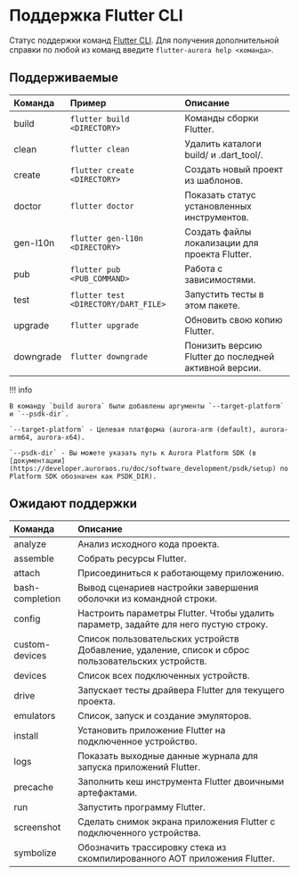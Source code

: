 # Поддержка Flutter CLI

Статус поддержки команд [Flutter CLI](https://docs.flutter.dev/reference/flutter-cli).
Для получения дополнительной справки по любой из команд введите `flutter-aurora help <команда>`.

## Поддерживаемые

| Команда   | Пример                               | Описание                                              | 
|:----------|:-------------------------------------|:------------------------------------------------------|
| build     | `flutter build <DIRECTORY>`          | Команды сборки Flutter.                               |
| clean     | `flutter clean`                      | Удалить каталоги build/ и .dart_tool/.                |
| create    | `flutter create <DIRECTORY>`         | Создать новый проект из шаблонов.                     |
| doctor    | `flutter doctor`                     | Показать статус установленных инструментов.           |
| gen-l10n  | `flutter gen-l10n <DIRECTORY>`       | Создать файлы локализации для проекта Flutter.        |
| pub       | `flutter pub <PUB_COMMAND>`          | Работа с зависимостями.                               |
| test      | `flutter test <DIRECTORY/DART_FILE>` | Запустить тесты в этом пакете.                        |
| upgrade   | `flutter upgrade`                    | Обновить свою копию Flutter.                          |
| downgrade | `flutter downgrade`                  | Понизить версию Flutter до последней активной версии. |

!!! info

    В команду `build aurora` были добавлены аргументы `--target-platform` и `--psdk-dir`.

    `--target-platform` - Целевая платформа (aurora-arm (default), aurora-arm64, aurora-x64).

    `--psdk-dir` - Вы можете указать путь к Aurora Platform SDK (в [документации](https://developer.auroraos.ru/doc/software_development/psdk/setup) по Platform SDK обозначен как PSDK_DIR).

## Ожидают поддержки

| Команда          | Описание                                                                                           | 
|:-----------------|:---------------------------------------------------------------------------------------------------|
| analyze          | Анализ исходного кода проекта.                                                                     |
| assemble         | Собрать ресурсы Flutter.                                                                           |
| attach           | Присоединиться к работающему приложению.                                                           |
| bash-completion  | Вывод сценариев настройки завершения оболочки из командной строки.                                 |
| config           | Настроить параметры Flutter. Чтобы удалить параметр, задайте для него пустую строку.               |
| custom-devices   | Список пользовательских устройств Добавление, удаление, список и сброс пользовательских устройств. |
| devices          | Список всех подключенных устройств.                                                                |
| drive            | Запускает тесты драйвера Flutter для текущего проекта.                                             |
| emulators        | Список, запуск и создание эмуляторов.                                                              |
| install          | Установить приложение Flutter на подключенное устройство.                                          |
| logs             | Показать выходные данные журнала для запуска приложений Flutter.                                   |
| precache         | Заполнить кеш инструмента Flutter двоичными артефактами.                                           |
| run              | Запустить программу Flutter.                                                                       |
| screenshot       | Сделать снимок экрана приложения Flutter с подключенного устройства.                               |
| symbolize        | Обозначить трассировку стека из скомпилированного AOT приложения Flutter.                          |
